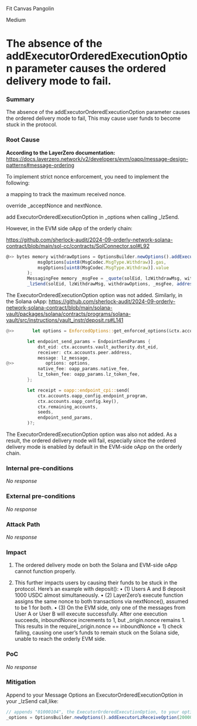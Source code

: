 Fit Canvas Pangolin

Medium

# The absence of the addExecutorOrderedExecutionOption parameter causes the ordered delivery mode to fail.

### Summary

The absence of the addExecutorOrderedExecutionOption parameter causes the ordered delivery mode to fail, This may cause user funds to become stuck in the protocol.

### Root Cause

**According to the LayerZero documentation:**
https://docs.layerzero.network/v2/developers/evm/oapp/message-design-patterns#message-ordering

To implement strict nonce enforcement, you need to implement the following:

a mapping to track the maximum received nonce.

override _acceptNonce and nextNonce.

add ExecutorOrderedExecutionOption in _options when calling _lzSend.

However, in the EVM side oApp of the orderly chain:

https://github.com/sherlock-audit/2024-09-orderly-network-solana-contract/blob/main/sol-cc/contracts/SolConnector.sol#L92

```javascript
@>> bytes memory withdrawOptions = OptionsBuilder.newOptions().addExecutorLzReceiveOption(
            msgOptions[uint8(MsgCodec.MsgType.Withdraw)].gas,
            msgOptions[uint8(MsgCodec.MsgType.Withdraw)].value
        );
        MessagingFee memory _msgFee = _quote(solEid, lzWithdrawMsg, withdrawOptions, false);
        _lzSend(solEid, lzWithdrawMsg, withdrawOptions, _msgFee, address(this));
```
The ExecutorOrderedExecutionOption option was not added. 
Similarly, in the Solana oApp:
https://github.com/sherlock-audit/2024-09-orderly-network-solana-contract/blob/main/solana-vault/packages/solana/contracts/programs/solana-vault/src/instructions/vault_instr/deposit.rs#L141
```rust
@>>       let options = EnforcedOptions::get_enforced_options(&ctx.accounts.enforced_options, &None);

        let endpoint_send_params = EndpointSendParams {
            dst_eid: ctx.accounts.vault_authority.dst_eid,
            receiver: ctx.accounts.peer.address,
            message: lz_message,
@>>            options: options,
            native_fee: oapp_params.native_fee,
            lz_token_fee: oapp_params.lz_token_fee,
        };

        let receipt = oapp::endpoint_cpi::send(
            ctx.accounts.oapp_config.endpoint_program,
            ctx.accounts.oapp_config.key(),
            ctx.remaining_accounts,
            seeds,
            endpoint_send_params,
        )?;
```
The ExecutorOrderedExecutionOption option was also not added. As a result, the ordered delivery mode will fail, especially since the ordered delivery mode is enabled by default in the EVM-side oApp on the orderly chain.

### Internal pre-conditions

_No response_

### External pre-conditions

_No response_

### Attack Path

_No response_

### Impact

1.	The ordered delivery mode on both the Solana and EVM-side oApp cannot function properly.
	
2.	This further impacts users by causing their funds to be stuck in the protocol. Here’s an example with deposit():
	•	(1) Users A and B deposit 1000 USDC almost simultaneously.
	•	(2) LayerZero’s execute function assigns the same nonce to both transactions via nextNonce(), assumed to be 1 for both.
	•	(3) On the EVM side, only one of the messages from User A or User B will execute successfully. After one execution succeeds, inboundNonce increments to 1, but _origin.nonce remains 1. This results in the require(_origin.nonce == inboundNonce + 1) check failing, causing one user’s funds to remain stuck on the Solana side, unable to reach the orderly EVM side.

### PoC

_No response_

### Mitigation

Append to your Message Options an ExecutorOrderedExecutionOption in your _lzSend call,like:
```javascript
// appends "01000104", the ExecutorOrderedExecutionOption, to your options bytes array
_options = OptionsBuilder.newOptions().addExecutorLzReceiveOption(200000, 0).addExecutorOrderedExecutionOption();
```